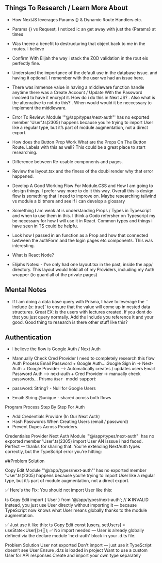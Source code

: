 ## Things To Research / Learn More About

- How NextJS leverages Params {} & Dynamic Route Handlers etc.
- Params {} vs Request, I noticed ic an get away with just the {Params} at times
- Was theere a benefit to destructuring that object back to me in the routes. I believe
- Confirm With Elijah the way i stack the ZOD validation in the rout eis perfectly fine.
- Understand the importance of the default use in the database issue. and having it optional. I remember with the user we had an issue here.
- There was immense value in having a middleware function handle anytime there was a Create Account / Update With the Password involved to have it encrypt it. How do i do this in Next JS? . Also what is the altenrative to not do this? . When would would it be neccessary to implement the middleware.
- Error To Review:
  Module '"@/app/types/next-auth"' has no exported member 'User'.ts(2305)
  happens because you’re trying to import User like a regular type, but it’s part of module augmentation, not a direct export.
- How does the Button Prop Work What are the Props On The Button Route. Labels with this as well? This could be a great place to start researching.
- Difference between Re-usable components and pages.
- Review the layout.tsx and the finess of the doubl render why that error happened.

- Develop A Good Working Flow For Module.CSS and How I am going to design things. I prefer way more to do it this way. Overall this is design flow is something that I need to improve on. Maybe researching tailwind vs module a bi tmore and see if i can develop a glossary

- Something I am weak at is understanding Props / Types in Typescript and when to use them in this.
  I think a Godo refersher on Typescript my be necessary for how I will use it in React. Common types and things i have seen in TS could be helpfu.

- Look how I passed in an function as a Prop and how that connected bwtween the authForm and the login pages etc components. This was interesting.
- What is React Node?

- Elijahs Notes: - I've only had one layout.tsx in the past, inside the app/ directory. This layout would hold all of my Providers, including my Auth wrapper (to guard all of the private pages)

## Mental Notes

- If I am doing a data base query with Prisma, I have to leverage the `` Include {x: true}` to ensure that the value will come up in nested data structures. Great EX: is the users with lectures created. If you dont do that you just query normally. Add the Include you reference it and your good. Good thing to research is there other stuff like this?

## Authentication

- I believe the flow is Google Auth / Next Auth
- Mannually Check Cred Provider I need to completely research this flow
  Auth Process Email Password + Google Auth....Google Sign in -> Next-Auth + Google Provider --> Automatically creates / updates users
  Email Password Auth --> next-auth + Cred Provider -> manually check passwords...
  Prisma `User ` model support:

- password: String? - Null for Google Users
- Email: String @unique - shared across both flows

Program Process Step By Step For Auth

- Add Credentials Providre (In Our Next Auth)
- Hash Passwords When Creating Users (email / password)
- Prevent Dupes Across Providers.

Credentialss Provider Next Auth
Module '"@/app/types/next-auth"' has no exported member 'User'.ts(2305)
import User AN isssue i had faced.
Perfect — thanks for sharing that. You're extending NextAuth types correctly, but the TypeScript error you're hitting:

##Problem Solution

Copy
Edit
Module '"@/app/types/next-auth"' has no exported member 'User'.ts(2305)
happens because you’re trying to import User like a regular type, but it’s part of module augmentation, not a direct export.

✅ Here's the Fix:
You should not import User like this:

ts
Copy
Edit
import { User } from '@/app/types/next-auth'; // ❌ INVALID
Instead, you just use User directly without importing it — because TypeScript now knows what User means globally thanks to the module augmentation.

✅ Just use it like this:
ts
Copy
Edit
const [users, setUsers] = useState<User[]>([]);
✅ No import needed — User is already globally defined via the declare module 'next-auth' block in your .d.ts file.

Problem Solution
User not exported Don't import — just use it
TypeScript doesn’t see User Ensure .d.ts is loaded in project
Want to use a custom User for API responses Create and import your own type separately
